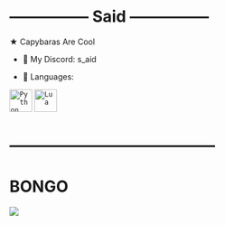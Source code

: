 # ――――― Said ―――――
★ Capybaras Are Cool
- 💬 My Discord: s_aid

- 💼 Languages:

<code><img width="40px" src="https://img.icons8.com/color/4x/000000/python.png" title="Python"/></code>
<code><img width="40px" src="https://upload.wikimedia.org/wikipedia/commons/thumb/c/cf/Lua-Logo.svg/947px-Lua-Logo.svg.png" title="Lua"/></code>

# ―――――――――――――

# BONGO
<img src="https://media.discordapp.net/attachments/512523084683673610/884262295528677466/Bongo.gif">
